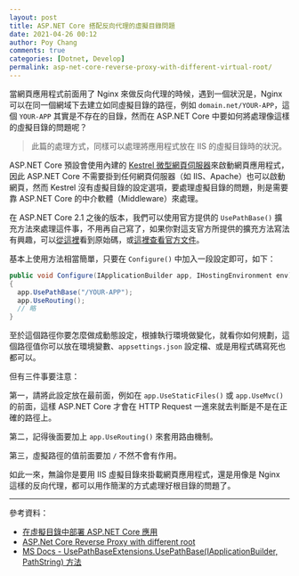 ```yaml
---
layout: post
title: ASP.NET Core 搭配反向代理的虛擬目錄問題
date: 2021-04-26 00:12
author: Poy Chang
comments: true
categories: [Dotnet, Develop]
permalink: asp-net-core-reverse-proxy-with-different-virtual-root/
---
```


當網頁應用程式前面用了 Nginx 來做反向代理的時候，遇到一個狀況是，Nginx 可以在同一個網域下去建立如同虛擬目錄的路徑，例如 `domain.net/YOUR-APP`，這個 `YOUR-APP` 其實是不存在的目錄，然而在 ASP.NET Core 中要如何將處理像這樣的虛擬目錄的問題呢？

>此篇的處理方式，同樣可以處理將應用程式放在 IIS 的虛擬目錄時的狀況。

ASP.NET Core 預設會使用內建的 [Kestrel 微型網頁伺服器](https://docs.microsoft.com/zh-tw/aspnet/core/fundamentals/servers/kestrel?WT.mc_id=DT-MVP-5003022)來啟動網頁應用程式，因此 ASP.NET Core 不需要掛到任何網頁伺服器（如 IIS、Apache）也可以啟動網頁，然而 Kestrel 沒有虛擬目錄的設定選項，要處理虛擬目錄的問題，則是需要靠 ASP.NET Core 的中介軟體（Middleware）來處理。

在 ASP.NET Core 2.1 之後的版本，我們可以使用官方提供的 `UsePathBase()` 擴充方法來處理這件事，不用再自己寫了，如果你對這支官方所提供的擴充方法寫法有興趣，可以[從這裡](https://source.dot.net/#Microsoft.AspNetCore.Http.Abstractions/Extensions/UsePathBaseExtensions.cs)看到原始碼，或[這裡查看官方文件](https://docs.microsoft.com/zh-tw/dotnet/api/microsoft.aspnetcore.builder.usepathbaseextensions.usepathbase?WT.mc_id=DT-MVP-5003022)。

基本上使用方法相當簡單，只要在 `Configure()` 中加入一段設定即可，如下：

```csharp
public void Configure(IApplicationBuilder app, IHostingEnvironment env)
{
  app.UsePathBase("/YOUR-APP");
  app.UseRouting();
  // 略
}
```

至於這個路徑你要怎麼做成動態設定，根據執行環境做變化，就看你如何規劃，這個路徑值你可以放在環境變數、`appsettings.json` 設定檔、或是用程式碼寫死也都可以。

但有三件事要注意：

第一，請將此設定放在最前面，例如在 `app.UseStaticFiles()` 或 `app.UseMvc()` 的前面，這樣 ASP.NET Core 才會在 HTTP Request 一進來就去判斷是不是在正確的路徑上。

第二，記得後面要加上 `app.UseRouting()` 來套用路由機制。

第三，虛擬路徑的值前面要加 `/` 不然不會有作用。

如此一來，無論你是要用 IIS 虛擬目錄來掛載網頁應用程式，還是用像是 Nginx 這樣的反向代理，都可以用作簡潔的方式處理好根目錄的問題了。

----------

參考資料：

* [在虛擬目錄中部署 ASP.NET Core 應用](https://beginor.github.io/2018/05/19/deploy-aspnet-core-app-in-virtual-directory.html)
* [ASP.Net Core Reverse Proxy with different root](https://stackoverflow.com/questions/45311393/asp-net-core-reverse-proxy-with-different-root)
* [MS Docs - UsePathBaseExtensions.UsePathBase(IApplicationBuilder, PathString) 方法](https://docs.microsoft.com/zh-tw/dotnet/api/microsoft.aspnetcore.builder.usepathbaseextensions.usepathbase?WT.mc_id=DT-MVP-5003022)
